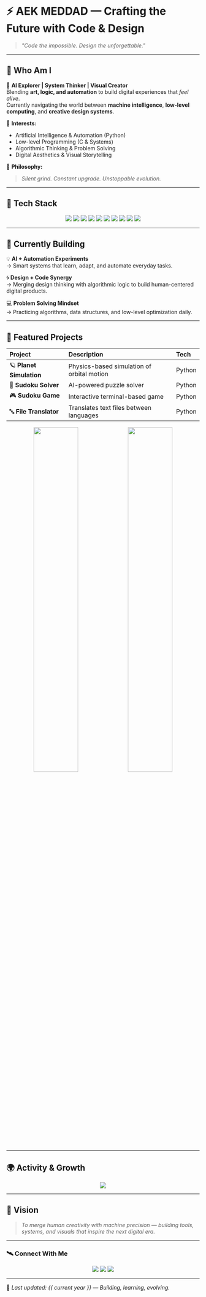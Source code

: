 # ⚡ AEK MEDDAD — Crafting the Future with Code & Design  

> _"Code the impossible. Design the unforgettable."_  

---

## 👾 Who Am I  

🚀 **AI Explorer | System Thinker | Visual Creator**  
Blending **art, logic, and automation** to build digital experiences that *feel alive*.  
Currently navigating the world between **machine intelligence**, **low-level computing**, and **creative design systems**.  

🧠 **Interests:**  
- Artificial Intelligence & Automation (Python)  
- Low-level Programming (C & Systems)  
- Algorithmic Thinking & Problem Solving  
- Digital Aesthetics & Visual Storytelling  

💬 **Philosophy:**  
> _Silent grind. Constant upgrade. Unstoppable evolution._  

---

## 🧰 Tech Stack  

<p align="center">
  <img src="https://img.shields.io/badge/Python-0B3D91?style=for-the-badge&logo=python&logoColor=yellow"/>
  <img src="https://img.shields.io/badge/C-004880?style=for-the-badge&logo=c&logoColor=white"/>
  <img src="https://img.shields.io/badge/VS%20Code-1E1E1E?style=for-the-badge&logo=visualstudiocode&logoColor=007ACC"/>
  <img src="https://img.shields.io/badge/Git-F05033?style=for-the-badge&logo=git&logoColor=white"/>
  <img src="https://img.shields.io/badge/GitHub-181717?style=for-the-badge&logo=github&logoColor=white"/>
  <img src="https://img.shields.io/badge/Docker-0db7ed?style=for-the-badge&logo=docker&logoColor=white"/>
  <img src="https://img.shields.io/badge/Jupyter-FA7A0C?style=for-the-badge&logo=jupyter&logoColor=white"/>
  <img src="https://img.shields.io/badge/Flutter-02569B?style=for-the-badge&logo=flutter&logoColor=white"/>
  <img src="https://img.shields.io/badge/Figma-1ABCFE?style=for-the-badge&logo=figma&logoColor=white"/>
  <img src="https://img.shields.io/badge/Photoshop-31A8FF?style=for-the-badge&logo=adobephotoshop&logoColor=white"/>
</p>

---

## 🔬 Currently Building  

💡 **AI + Automation Experiments**  
→ Smart systems that learn, adapt, and automate everyday tasks.  

🌀 **Design + Code Synergy**  
→ Merging design thinking with algorithmic logic to build human-centered digital products.  

💻 **Problem Solving Mindset**  
→ Practicing algorithms, data structures, and low-level optimization daily.  

---

## 🌌 Featured Projects  

| Project | Description | Tech |
|:--------|:-------------|:------|
| 🪐 **Planet Simulation** | Physics-based simulation of orbital motion | Python |
| 🧩 **Sudoku Solver** | AI-powered puzzle solver | Python |
| 🎮 **Sudoku Game** | Interactive terminal-based game | Python |
| 🔤 **File Translator** | Translates text files between languages | Python |

<p align="center">
  <img src="https://github-readme-stats.vercel.app/api?username=kanji58360&show_icons=true&theme=tokyonight&hide_border=true" width="48%" />
  <img src="https://github-readme-streak-stats.herokuapp.com/?user=kanji58360&theme=tokyonight&hide_border=true" width="48%" />
</p>

---

## 🌍 Activity & Growth  

<p align="center">
  <img src="https://github-readme-activity-graph.vercel.app/graph?username=kanji58360&theme=tokyo-night&hide_border=true"/>
</p>

---

## 🧬 Vision  

> _To merge human creativity with machine precision — building tools, systems, and visuals that inspire the next digital era._  

---

### 🛰 Connect With Me  

<p align="center">
  <a href="https://x.com/kanji58360"><img src="https://img.shields.io/badge/Twitter-000000?style=for-the-badge&logo=x&logoColor=white"/></a>
  <a href="https://github.com/kanji58360"><img src="https://img.shields.io/badge/GitHub-181717?style=for-the-badge&logo=github&logoColor=white"/></a>
  <a href="https://www.instagram.com/kanji_designs"><img src="https://img.shields.io/badge/Instagram-833AB4?style=for-the-badge&logo=instagram&logoColor=white"/></a>
</p>

---

🧩 _Last updated: {{ current year }} — Building, learning, evolving._

